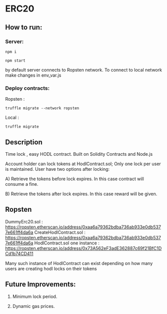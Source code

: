 # ERC20

## How to run:

### Server:

```
npm i
```

```
npm start
```

by default server connects to Ropsten network.
To connect to local network make changes in  env_var.js


### Deploy contracts:

Ropsten :

```
truffle migrate --network ropsten
```

Local :

```
truffle migrate
```

## Description

Time lock , easy HODL contract. Built on Solidity Contracts and Node.js

Account holder can lock tokens at HodlContract.sol; Only one lock per user is maintained.
User have two options after locking:

A) Retrieve the tokens before lock expires. In this case contract will consume a fine.

B) Retrieve the tokens after lock expires. In this case reward will be given.


## Ropsten

DummyErc20.sol : https://ropsten.etherscan.io/address/0xaa6a79362bdba736ab933e0db5377e661ff4da6a
CreateHodlContract.sol : https://ropsten.etherscan.io/address/0xaa6a79362bdba736ab933e0db5377e661ff4da6a
HodlContract.sol one instance : https://ropsten.etherscan.io/address/0x73A562eF3adE362887c69f21BfC1DCd1b74CD411

Many such instance of HodlContract can exist depending on how many users are creating hodl locks on their tokens


## Future Improvements:

1. Minimum lock period.

2. Dynamic gas prices.
